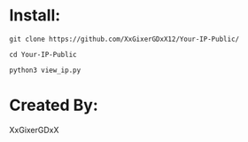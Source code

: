 # Install:

```
git clone https://github.com/XxGixerGDxX12/Your-IP-Public/
```

```
cd Your-IP-Public
```

```
python3 view_ip.py
```

# Created By:
XxGixerGDxX
